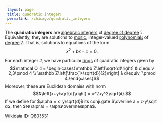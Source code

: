 ```yaml
---
 layout: page
 title: quadratic integers
 permalink: /chicago/quadratic_integers
---
```

The **quadratic integers** are [algebraic integers](https://mathgloss.github.io/MathGloss/algebraic_integer) of [degree of degree](https://mathgloss.github.io/MathGloss/degree_of_##################degree) 2. Equivalently, they are solutions to [monic](https://mathgloss.github.io/MathGloss/monic_polynomial), integer-valued [polynomials](https://mathgloss.github.io/MathGloss/polynomial_ring) of [degree](https://mathgloss.github.io/MathGloss/degree_of_polynomial) 2. That is, solutions to equations of the form $$x^2+bx+c=0.$$ 

For each integer $d$, we have particular [rings](https://mathgloss.github.io/MathGloss/ring) of quadratic integers given by $$\mathcal O_d = \begin{cases}\mathbb Z\left[\sqrt{d}\right] & d\equiv 2,3\pmod 4 \\ \mathbb Z\left[\frac{1+\sqrt{d}}{2}\right] & d\equiv 1\pmod 4.\end{cases}$$ Moreover, these are [Euclidean domains](https://mathgloss.github.io/MathGloss/Euclidean_domain) with [norm](https://mathgloss.github.io/MathGloss/ring_norm) $$N\left(x+y\sqrt{d}\right) = x^2+y^2\sqrt{d}.$$ If we define for $\alpha = x+y\sqrt{d}$ its conjugate $\overline a = x-y\sqrt d$, then $N(\alpha) = \alpha\overline\alpha$. 

Wikidata ID: [Q803531](https://www.wikidata.org/wiki/Q803531)